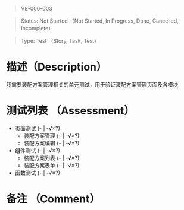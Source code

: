 > VE-006-003

> Status: Not Started （Not Started, In Progress, Done, Cancelled, Incomplete）

> Type: Test （Story, Task, Test）

# 描述（Description）
我需要装配方案管理相关的单元测试，用于验证装配方案管理页面及各模块

# 测试列表 （Assessment）
* 页面测试 (- | -√×?)
  * 装配方案管理 (- | -√×?)
  * 装配方案编辑 (- | -√×?)
* 组件测试 (- | -√×?)
  * 装配方案列表 (- | -√×?)
  * 装配方案表单 (- | -√×?)
* 函数测试 (- | -√×?)

# 备注 （Comment）

